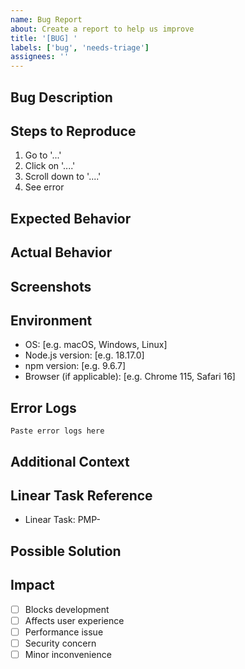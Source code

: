 ```yaml
---
name: Bug Report
about: Create a report to help us improve
title: '[BUG] '
labels: ['bug', 'needs-triage']
assignees: ''
---
```


## Bug Description
<!-- A clear and concise description of what the bug is -->

## Steps to Reproduce
1. Go to '...'
2. Click on '....'
3. Scroll down to '....'
4. See error

## Expected Behavior
<!-- A clear and concise description of what you expected to happen -->

## Actual Behavior
<!-- A clear and concise description of what actually happened -->

## Screenshots
<!-- If applicable, add screenshots to help explain your problem -->

## Environment
- OS: [e.g. macOS, Windows, Linux]
- Node.js version: [e.g. 18.17.0]
- npm version: [e.g. 9.6.7]
- Browser (if applicable): [e.g. Chrome 115, Safari 16]

## Error Logs
<!-- If applicable, paste any error messages or logs -->
```
Paste error logs here
```

## Additional Context
<!-- Add any other context about the problem here -->

## Linear Task Reference
<!-- If this bug is tracked in Linear, provide the task ID -->
- Linear Task: PMP-

## Possible Solution
<!-- If you have ideas on how to fix this, please describe them -->

## Impact
- [ ] Blocks development
- [ ] Affects user experience
- [ ] Performance issue
- [ ] Security concern
- [ ] Minor inconvenience